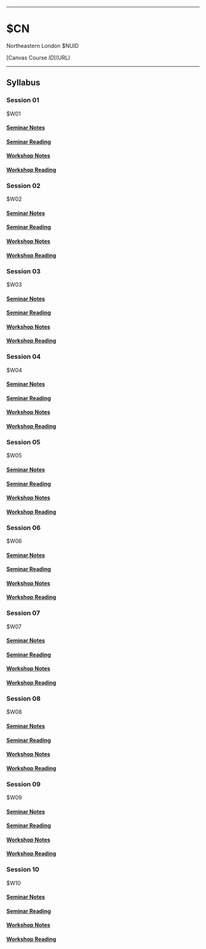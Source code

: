 
---

# $CN
Northeastern London $NUID

[Canvas Course $ID]($URL)

---

## Syllabus
### Session 01
$W01

#### [Seminar Notes]($UP/01/01)

#### [Seminar Reading]($UP/01/02)

#### [Workshop Notes]($UP/01/03)

#### [Workshop Reading]($UP/01/04)

### Session 02
$W02

#### [Seminar Notes]($UP/02/01)

#### [Seminar Reading]($UP/02/02)

#### [Workshop Notes]($UP/02/03)

#### [Workshop Reading]($UP/02/04)

### Session 03
$W03
#### [Seminar Notes]($UP/03/01)

#### [Seminar Reading]($UP/03/02)

#### [Workshop Notes]($UP/03/03)

#### [Workshop Reading]($UP/03/04)

### Session 04
$W04

#### [Seminar Notes]($UP/04/01)

#### [Seminar Reading]($UP/04/02)

#### [Workshop Notes]($UP/04/03)

#### [Workshop Reading]($UP/04/04)

### Session 05
$W05

#### [Seminar Notes]($UP/05/01)

#### [Seminar Reading]($UP/05/02)

#### [Workshop Notes]($UP/05/03)

#### [Workshop Reading]($UP/05/04)

### Session 06
$W06

#### [Seminar Notes]($UP/06/01)

#### [Seminar Reading]($UP/06/02)

#### [Workshop Notes]($UP/06/03)

#### [Workshop Reading]($UP/06/04)

### Session 07
$W07

#### [Seminar Notes]($UP/07/01)

#### [Seminar Reading]($UP/07/02)

#### [Workshop Notes]($UP/07/03)

#### [Workshop Reading]($UP/07/04)

### Session 08
$W08

#### [Seminar Notes]($UP/08/01)

#### [Seminar Reading]($UP/08/02)

#### [Workshop Notes]($UP/08/03)

#### [Workshop Reading]($UP/08/04)

### Session 09
$W09

#### [Seminar Notes]($UP/09/01)

#### [Seminar Reading]($UP/09/02)

#### [Workshop Notes]($UP/09/03)

#### [Workshop Reading]($UP/09/04)

### Session 10
$W10

#### [Seminar Notes]($UP/10/01)

#### [Seminar Reading]($UP/10/02)

#### [Workshop Notes]($UP/10/03)

#### [Workshop Reading]($UP/10/04)